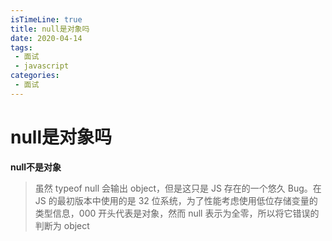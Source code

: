 ```yaml
---
isTimeLine: true
title: null是对象吗
date: 2020-04-14
tags:
 - 面试
 - javascript
categories:
 - 面试
---
```

# null是对象吗

**null不是对象**

>虽然 typeof null 会输出 object，但是这只是 JS 存在的一个悠久 Bug。在 JS 的最初版本中使用的是 32 位系统，为了性能考虑使用低位存储变量的类型信息，000 开头代表是对象，然而 null 表示为全零，所以将它错误的判断为 object

<comment/>
<tongji/>